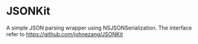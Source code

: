 JSONKit
=======

A simple JSON parsing wrapper using NSJSONSerialization. The interface refer to https://github.com/johnezang/JSONKit
